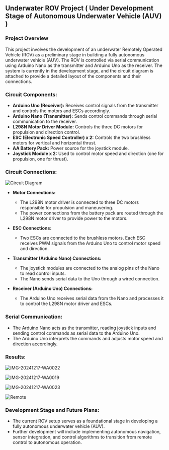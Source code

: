 ## Underwater ROV Project ( Under Development Stage of Autonomous Underwater Vehicle (AUV) )

### Project Overview

This project involves the development of an underwater Remotely Operated Vehicle (ROV) as a preliminary stage in building a fully autonomous underwater vehicle (AUV). The ROV is controlled via serial communication using Arduino Nano as the transmitter and Arduino Uno as the receiver. The system is currently in the development stage, and the circuit diagram is attached to provide a detailed layout of the components and their connections.

### Circuit Components:

* **Arduino Uno (Receiver):** Receives control signals from the transmitter and controls the motors and ESCs accordingly.
* **Arduino Nano (Transmitter):** Sends control commands through serial communication to the receiver.
* **L298N Motor Driver Module:** Controls the three DC motors for propulsion and direction control.
* **ESC (Electronic Speed Controller) x 2:** Controls the two brushless motors for vertical and horizontal thrust.
* **AA Battery Pack:** Power source for the joystick module.
* **Joystick Module x 2:** Used to control motor speed and direction (one for propulsion, one for thrust).

### Circuit Connections:


![Circuit Diagram](https://github.com/user-attachments/assets/a8e7d133-3548-4d9e-86ee-911e87a30e27)



* **Motor Connections:**

  * The L298N motor driver is connected to three DC motors responsible for propulsion and maneuvering.
  * The power connections from the battery pack are routed through the L298N motor driver to provide power to the motors.

* **ESC Connections:**

  * Two ESCs are connected to the brushless motors. Each ESC receives PWM signals from the Arduino Uno to control motor speed and direction.

* **Transmitter (Arduino Nano) Connections:**

  * The joystick modules are connected to the analog pins of the Nano to read control inputs.
  * The Nano sends serial data to the Uno through a wired connection.

* **Receiver (Arduino Uno) Connections:**

  * The Arduino Uno receives serial data from the Nano and processes it to control the L298N motor driver and ESCs.

### Serial Communication:

* The Arduino Nano acts as the transmitter, reading joystick inputs and sending control commands as serial data to the Arduino Uno.
* The Arduino Uno interprets the commands and adjusts motor speed and direction accordingly.

### Results: 

![IMG-20241217-WA0022](https://github.com/user-attachments/assets/872e9704-af12-4676-b457-cbd0bd58283e)

![IMG-20241217-WA0019](https://github.com/user-attachments/assets/b807adbd-f0a9-46aa-9fe6-577281245039)

![IMG-20241217-WA0023](https://github.com/user-attachments/assets/43039118-1e6b-4d16-95b7-95cb025611f5)

![Remote](https://github.com/user-attachments/assets/d9ac87d5-aa34-462a-82e2-f8d6d9bc1cc0)



### Development Stage and Future Plans:

* The current ROV setup serves as a foundational stage in developing a fully autonomous underwater vehicle (AUV).
* Further development will include implementing autonomous navigation, sensor integration, and control algorithms to transition from remote control to autonomous operation.
